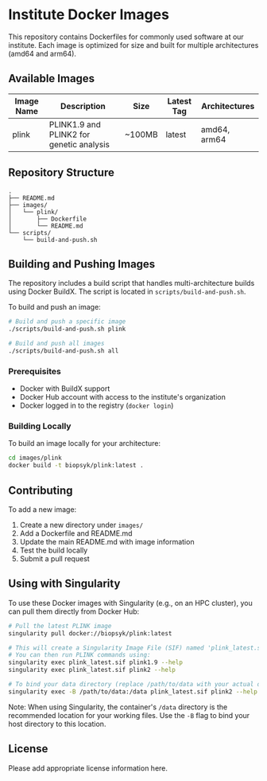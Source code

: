 # Institute Docker Images

This repository contains Dockerfiles for commonly used software at our institute. Each image is optimized for size and built for multiple architectures (amd64 and arm64).

## Available Images

| Image Name | Description | Size | Latest Tag | Architectures |
|------------|-------------|------|------------|---------------|
| plink | PLINK1.9 and PLINK2 for genetic analysis | ~100MB | latest | amd64, arm64 |

## Repository Structure

```
.
├── README.md
├── images/
│   └── plink/
│       ├── Dockerfile
│       └── README.md
└── scripts/
    └── build-and-push.sh
```

## Building and Pushing Images

The repository includes a build script that handles multi-architecture builds using Docker BuildX. The script is located in `scripts/build-and-push.sh`.

To build and push an image:

```bash
# Build and push a specific image
./scripts/build-and-push.sh plink

# Build and push all images
./scripts/build-and-push.sh all
```

### Prerequisites

- Docker with BuildX support
- Docker Hub account with access to the institute's organization
- Docker logged in to the registry (`docker login`)

### Building Locally

To build an image locally for your architecture:

```bash
cd images/plink
docker build -t biopsyk/plink:latest .
```

## Contributing

To add a new image:

1. Create a new directory under `images/`
2. Add a Dockerfile and README.md
3. Update the main README.md with image information
4. Test the build locally
5. Submit a pull request

## Using with Singularity

To use these Docker images with Singularity (e.g., on an HPC cluster), you can pull them directly from Docker Hub:

```bash
# Pull the latest PLINK image
singularity pull docker://biopsyk/plink:latest

# This will create a Singularity Image File (SIF) named 'plink_latest.sif'
# You can then run PLINK commands using:
singularity exec plink_latest.sif plink1.9 --help
singularity exec plink_latest.sif plink2 --help

# To bind your data directory (replace /path/to/data with your actual data path):
singularity exec -B /path/to/data:/data plink_latest.sif plink2 --help
```

Note: When using Singularity, the container's `/data` directory is the recommended location for your working files. Use the `-B` flag to bind your host directory to this location.

## License

Please add appropriate license information here.
